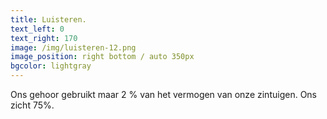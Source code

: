 ```yaml
---
title: Luisteren.
text_left: 0
text_right: 170
image: /img/luisteren-12.png
image_position: right bottom / auto 350px
bgcolor: lightgray
---
```


Ons gehoor gebruikt maar 2 % van het vermogen van onze zintuigen. Ons zicht 75%.